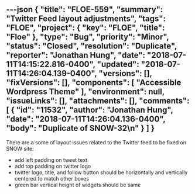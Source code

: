 ---json
{
  "title": "FLOE-559",
  "summary": "Twitter Feed layout adjustments",
  "tags": "FLOE",
  "project": {
    "key": "FLOE",
    "title": "Floe"
  },
  "type": "Bug",
  "priority": "Minor",
  "status": "Closed",
  "resolution": "Duplicate",
  "reporter": "Jonathan Hung",
  "date": "2018-07-11T14:15:22.816-0400",
  "updated": "2018-07-11T14:26:04.139-0400",
  "versions": [],
  "fixVersions": [],
  "components": [
    "Accessible Wordpress Theme"
  ],
  "environment": null,
  "issueLinks": [],
  "attachments": [],
  "comments": [
    {
      "id": "11532",
      "author": "Jonathan Hung",
      "date": "2018-07-11T14:26:04.136-0400",
      "body": "Duplicate of SNOW-32\n"
    }
  ]
}
---
There are a some of layout issues related to the Twitter feed to be fixed on SNOW site:

* add left padding on tweet text
* add top padding on twitter logo
* twitter logo, title, and follow button should be horizontally and vertically centered to match other boxes
* green bar vertical height of widgets should be same

 

        
